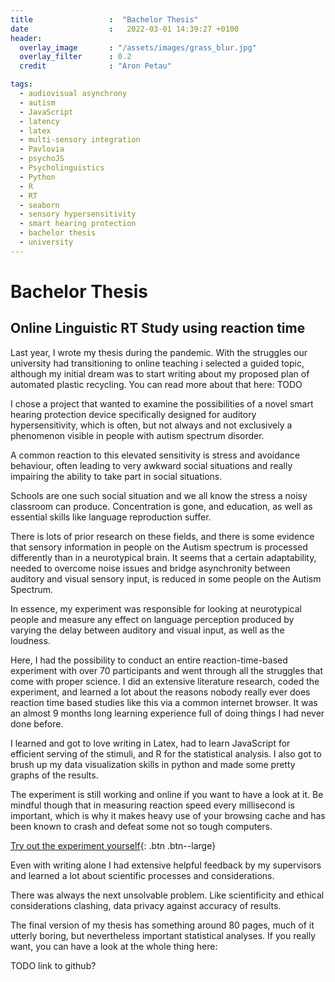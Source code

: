 ```yaml
---
title                 :  "Bachelor Thesis"
date                  :   2022-03-01 14:39:27 +0100
header:
  overlay_image       : "/assets/images/grass_blur.jpg"
  overlay_filter      : 0.2
  credit              : "Aron Petau"

tags:
  - audiovisual asynchrony
  - autism
  - JavaScript
  - latency
  - latex
  - multi-sensory integration
  - Pavlovia
  - psychoJS
  - Psycholinguistics
  - Python
  - R
  - RT
  - seaborn
  - sensory hypersensitivity
  - smart hearing protection
  - bachelor thesis
  - university
---
```


# Bachelor Thesis
## Online Linguistic RT Study using reaction time

Last year, I wrote my thesis during the pandemic. With the struggles our university had transitioning to online teaching i selected a guided topic, although my initial dream was to start writing about my proposed plan of automated plastic recycling. You can read more about that here: TODO

I chose a project that wanted to examine the possibilities of a novel smart hearing protection device specifically designed for auditory hypersensitivity, which is often, but not always and not exclusively a phenomenon visible in people with autism spectrum disorder. 

A common reaction to this elevated sensitivity is stress and avoidance behaviour, often leading to very awkward social situations and really impairing the ability to take part in social situations. 

Schools are one such social situation and we all know the stress a noisy classroom can produce. Concentration is gone, and education, as well as essential skills like language reproduction suffer. 

There is lots of prior research on these fields, and there is some evidence that sensory information in people on the Autism spectrum is processed differently than in a neurotypical brain. It seems that a certain adaptability, needed to overcome noise issues and bridge asynchronity between auditory and visual sensory input, is reduced in some people on the Autism Spectrum. 

In essence, my experiment was responsible for looking at neurotypical people and measure any effect on language perception produced by varying the delay between auditory and visual input, as well as the loudness. 

Here, I had the possibility to conduct an entire reaction-time-based experiment with over 70 participants and went through all the struggles that come with proper science. 
I did an extensive literature research, coded the experiment, and learned a lot about the reasons nobody really ever does reaction time based studies like this via a common internet browser. 
It was an almost 9 months long learning experience full of doing things I had never done before. 

I learned and got to love writing in Latex, had to learn JavaScript for efficient serving of the stimuli, and R for the statistical analysis. I also got to brush up my data visualization skills in python and made some pretty graphs of the results.

The experiment is still working and online if you want to have a look at it. Be mindful though that in measuring reaction speed every millisecond is important, which is why it makes heavy use of your browsing cache and has been known to crash and defeat some not so tough computers. 

[Try out the experiment yourself](https://moryscarter.com/vespr/pavlovia.php?folder=arontaupe&experiment=av_experiment/&id=public&researcher=aron){: .btn .btn--large}

Even with writing alone I had extensive helpful feedback by my supervisors and learned a lot about scientific processes and considerations. 

There was always the next unsolvable problem. Like scientificity and ethical considerations clashing, data privacy against accuracy of results. 



The final version of my thesis has something around 80 pages, much of it utterly boring, but nevertheless important statistical analyses. If you really want, you can have a look at the whole thing here: 

TODO link to github? 

